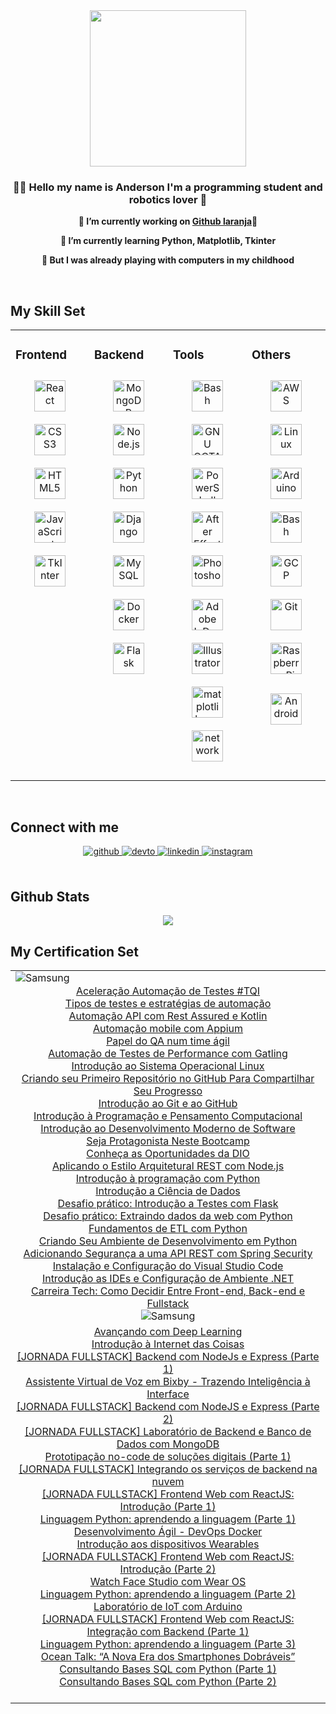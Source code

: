 
<div align="center">
<img src="https://rishavanand.github.io/static/images/greetings.gif" align="center" height=250 />
</div>  
  

### **<div align="center">👨‍💻 Hello my name is Anderson I'm a programming student and robotics lover 🚀</div>**  
  

 **<div align="center">🔭 I’m currently working on [Github laranja](https://github.com/eusouanderson/laranja)🍊</div>**  
  

 **<div align="center">🌱 I’m currently learning Python, Matplotlib, Tkinter</div>**  
  

**<div align="center">👶 But I was already playing with computers in my childhood</div>**  
  

<br/>  


## My Skill Set  
<table>
<tr><tr><tr><td valign="top" width=25%>


### Frontend  
<div align="center">  

<a href="https://reactjs.org/" target="_blank"><img style="margin: 10px" src="https://profilinator.rishav.dev/skills-assets/react-original-wordmark.svg" alt="React" height="50" /></a>  
<a href="https://www.w3schools.com/css/" target="_blank"><img style="margin: 10px" src="https://profilinator.rishav.dev/skills-assets/css3-original-wordmark.svg" alt="CSS3" height="50" /></a>  
<a href="https://en.wikipedia.org/wiki/HTML5" target="_blank"><img style="margin: 10px" src="https://profilinator.rishav.dev/skills-assets/html5-original-wordmark.svg" alt="HTML5" height="50" /></a>  
<a href="https://www.javascript.com/" target="_blank"><img style="margin: 10px" src="https://profilinator.rishav.dev/skills-assets/javascript-original.svg" alt="JavaScript" height="50" /></a>  
 <a href="https://docs.python.org/3/library/tkinter.html" target="_blank"><img style="margin: 10px" src="https://upload.wikimedia.org/wikipedia/commons/4/41/Tcl.svg" alt="TkInter" height="50" /></a>  

</td><td valign="top" width="25%">

### Backend  
<div align="center">  


<a href="https://www.mongodb.com/" target="_blank"><img style="margin: 10px" src="https://profilinator.rishav.dev/skills-assets/mongodb-original-wordmark.svg" alt="MongoDB" height="50" /></a>  
<a href="https://nodejs.org/" target="_blank"><img style="margin: 10px" src="https://profilinator.rishav.dev/skills-assets/nodejs-original-wordmark.svg" alt="Node.js" height="50" /></a>
<a href="https://www.python.org/" target="_blank"><img style="margin: 10px" src="https://profilinator.rishav.dev/skills-assets/python-original.svg" alt="Python" height="50" /></a>  
<a href="https://www.djangoproject.com/" target="_blank"><img style="margin: 10px" src="https://profilinator.rishav.dev/skills-assets/django-original.svg" alt="Django" height="50" /></a>  
<a href="https://www.mysql.com/" target="_blank"><img style="margin: 10px" src="https://profilinator.rishav.dev/skills-assets/mysql-original-wordmark.svg" alt="MySQL" height="50" /></a>  
<a href="https://www.docker.com/" target="_blank"><img style="margin: 10px" src="https://profilinator.rishav.dev/skills-assets/docker-original-wordmark.svg" alt="Docker" height="50" /></a>  
<a href="https://flask.palletsprojects.com/" target="_blank"><img style="margin: 10px" src="https://profilinator.rishav.dev/skills-assets/flask.png" alt="Flask" height="50" /></a> 

</td><td valign="top" width="25%">

### Tools
<div align="center"> 

<a href="https://www.gnu.org/software/bash/" target="_blank"><img style="margin: 10px" src="https://profilinator.rishav.dev/skills-assets/gnu_bash-icon.svg" alt="Bash" height="50" /></a>  
<a href="https://octave.org/" target="_blank"><img style="margin:10px" src= "https://octave.org/img/octave-logo.svg" alt="GNU OCTAVE" height="50" /></a>
<a href="https://docs.microsoft.com/en-us/powershell/" target="_blank"><img style="margin: 10px" src="https://profilinator.rishav.dev/skills-assets/powershell.png" alt="PowerShell" height="50" /></a> 
<a href="https://www.adobe.com/in/products/aftereffects.html" target="_blank"><img style="margin: 10px" src="https://profilinator.rishav.dev/skills-assets/aftereffects.png" alt="After Effects" height="50" /></a>  
<a href="https://www.adobe.com/in/products/photoshop.html" target="_blank"><img style="margin: 10px" src="https://profilinator.rishav.dev/skills-assets/photoshop-plain.svg" alt="Photoshop" height="50" /></a>
<a href="https://www.adobe.com/in/products/indesign.html" target="_blank"><img style="margin: 10px" src="https://profilinator.rishav.dev/skills-assets/adobeindesign.svg" alt="Adobe InDesign" height="50" /></a> 
<a href="https://www.adobe.com/in/products/illustrator.html" target="_blank"><img style="margin: 10px" src="https://profilinator.rishav.dev/skills-assets/adobe_illustrator-icon.svg" alt="Illustrator" height="50" /></a>  
<a href="https://matplotlib.org/" target="_blank"><img style="margin: 10px" src="https://matplotlib.org/_static/images/logo2.svg" alt="matplotlib.org" height="50" /></a>  
<a href="https://networkx.org/" target="_blank"><img style="margin: 10px" src="https://networkx.org/_static/networkx_logo.svg" alt="networkx.org" height="50" /></a>  

</td><td valign="top" width="25%">


### Others  
<div align="center">  

<a href="https://aws.amazon.com/" target="_blank"><img style="margin: 10px" src="https://profilinator.rishav.dev/skills-assets/amazonwebservices-original-wordmark.svg" alt="AWS" height="50" /></a>  
<a href="https://www.linux.org/" target="_blank"><img style="margin: 10px" src="https://profilinator.rishav.dev/skills-assets/linux-original.svg" alt="Linux" height="50" /></a>  
<a href="https://www.arduino.cc/" target="_blank"><img style="margin: 10px" src="https://profilinator.rishav.dev/skills-assets/arduino.png" alt="Arduino" height="50" /></a>  
<a href="https://www.gnu.org/software/bash/" target="_blank"><img style="margin: 10px" src="https://profilinator.rishav.dev/skills-assets/gnu_bash-icon.svg" alt="Bash" height="50" /></a>  
<a href="https://cloud.google.com/" target="_blank"><img style="margin: 10px" src="https://profilinator.rishav.dev/skills-assets/google_cloud-icon.svg" alt="GCP" height="50" /></a>  
<a href="https://github.com/" target="_blank"><img style="margin: 10px" src="https://profilinator.rishav.dev/skills-assets/git-scm-icon.svg" alt="Git" height="50" /></a>  
<a href="https://www.raspberrypi.org/" target="_blank"><img style="margin: 10px" src="https://profilinator.rishav.dev/skills-assets/raspberrypi.png" alt="Raspberry Pi" height="50" /></a>  

<a href="https://www.android.com" target="_blank"><img style="margin: 5px" src="https://freepngimg.com/thumb/android/127007-logo-android-pic-download-hd.png" alt="Android" height="50" /></a>  
</div>

</td></tr></table>  

<br/>  

## Connect with me  
<div align="center">
<a href="https://github.com/eusouanderson" target="_blank">
<img src=https://img.shields.io/badge/github-%2324292e.svg?&style=for-the-badge&logo=github&logoColor=white alt=github style="margin-bottom: 5px;" />
</a>
</a>
<a href="https://dev.to/eusouanderson" target="_blank">
<img src=https://img.shields.io/badge/dev.to-%2308090A.svg?&style=for-the-badge&logo=dev.to&logoColor=white alt=devto style="margin-bottom: 5px;" />
</a>
<a href="https://linkedin.com/in/anderson-rodrigues-24003823b" target="_blank">
<img src=https://img.shields.io/badge/linkedin-%231E77B5.svg?&style=for-the-badge&logo=linkedin&logoColor=white alt=linkedin style="margin-bottom: 5px;" />
</a>
</a>
<a href="https://instagram.com/" target="_blank">
<img src=https://img.shields.io/badge/instagram-%23000000.svg?&style=for-the-badge&logo=instagram&logoColor=white alt=instagram style="margin-bottom: 5px;" />
</a>  
</div>  
<br/>  


## Github Stats  
<div align="center"><img src="https://github-readme-stats.vercel.app/api?username=eusouanderson&show_icons=true&count_private=true&hide_border=true" align="center" /></div>  

## My Certification Set  
<table>
<tr><tr><td valign="top" width="33%">

<img src=https://hermes.digitalinnovation.one/assets/diome/logo.svg alt=Samsung style="margin-bottom: 1px;"   />


<div align="center">

<div id="conjunto_certificados">
<div class="certificado"><a class="link_certificado" href="https://certificates.digitalinnovation.one/14E9CE76"cer_id=22" target="_blank">Aceleração Automação de Testes #TQI</a></div><div> 
<div class="certificado"><a class="link_certificado" href="https://certificates.digitalinnovation.one/49BF3680"cer_id=22" target="_blank">Tipos de testes e estratégias de automação</a></div><div> 
<div class="certificado"><a class="link_certificado" href="https://certificates.digitalinnovation.one/68126696"cer_id=22" target="_blank">Automação API com Rest Assured e Kotlin</a></div><div> 
<div class="certificado"><a class="link_certificado" href="https://certificates.digitalinnovation.one/BE2C3226"cer_id=22" target="_blank">Automação mobile com Appium</a></div><div> 
<div class="certificado"><a class="link_certificado" href="https://certificates.digitalinnovation.one/D422208F"cer_id=22" target="_blank">Papel do QA num time ágil</a></div><div> 
<div class="certificado"><a class="link_certificado" href="https://certificates.digitalinnovation.one/10504660"cer_id=22" target="_blank">Automação de Testes de Performance com Gatling</a></div><div> 
<div class="certificado"><a class="link_certificado" href="https://certificates.digitalinnovation.one/4150CD2E"cer_id=22" target="_blank">Introdução ao Sistema Operacional Linux</a></div><div> 
<div class="certificado"><a class="link_certificado" href="https://certificates.digitalinnovation.one/1B0F3BB2"cer_id=22" target="_blank">Criando seu Primeiro Repositório no GitHub Para Compartilhar Seu Progresso</a></div><div> 
<div class="certificado"><a class="link_certificado" href="https://certificates.digitalinnovation.one/90C03DB9"cer_id=22" target="_blank">Introdução ao Git e ao GitHub</a></div><div> 
<div class="certificado"><a class="link_certificado" href="https://certificates.digitalinnovation.one/A6D6FCD7"cer_id=22" target="_blank">Introdução à Programação e Pensamento Computacional</a></div><div> 
<div class="certificado"><a class="link_certificado" href="https://certificates.digitalinnovation.one/0D499AA1"cer_id=22" target="_blank">Introdução ao Desenvolvimento Moderno de Software</a></div><div> 
<div class="certificado"><a class="link_certificado" href="https://certificates.digitalinnovation.one/84A5B1BB"cer_id=22" target="_blank">Seja Protagonista Neste Bootcamp</a></div><div> 
<div class="certificado"><a class="link_certificado" href="https://certificates.digitalinnovation.one/0E08DB03"cer_id=22" target="_blank">Conheça as Oportunidades da DIO</a></div><div> 
<div class="certificado"><a class="link_certificado" href="https://certificates.digitalinnovation.one/EB610E8F"cer_id=22" target="_blank">Aplicando o Estilo Arquitetural REST com Node.js</a></div><div> 
<div class="certificado"><a class="link_certificado" href="https://certificates.digitalinnovation.one/AFCD1175"cer_id=22" target="_blank">Introdução à programação com Python</a></div><div> 
<div class="certificado"><a class="link_certificado" href="https://certificates.digitalinnovation.one/E9D1DFF6"cer_id=22" target="_blank">Introdução a Ciência de Dados</a></div><div> 
<div class="certificado"><a class="link_certificado" href="https://certificates.digitalinnovation.one/1FF04A57"cer_id=22" target="_blank">Desafio prático: Introdução a Testes com Flask</a></div><div> 
<div class="certificado"><a class="link_certificado" href="https://certificates.digitalinnovation.one/28C90DFF"cer_id=22" target="_blank">Desafio prático: Extraindo dados da web com Python</a></div><div> 
<div class="certificado"><a class="link_certificado" href="https://certificates.digitalinnovation.one/B800BDDB"cer_id=22" target="_blank">Fundamentos de ETL com Python</a></div><div> 
<div class="certificado"><a class="link_certificado" href="https://certificates.digitalinnovation.one/EC703C76" cer_id=22" target="_blank">Criando Seu Ambiente de Desenvolvimento em Python</a></div><div> 
<div class="certificado"><a class="link_certificado" href="https://certificates.digitalinnovation.one/77235813" cer_id=22" target="_blank">Adicionando Segurança a uma API REST com Spring Security</a></div><div> 
<div class="certificado"><a class="link_certificado" href="https://certificates.digitalinnovation.one/A07BC099" cer_id=22" target="_blank">Instalação e Configuração do Visual Studio Code</a></div><div> 
<div class="certificado"><a class="link_certificado" href="https://certificates.digitalinnovation.one/F962FEDF" cer_id=22" target="_blank">Introdução as IDEs e Configuração de Ambiente .NET</a></div><div> 
<div class="certificado"><a class="link_certificado" href="https://certificates.digitalinnovation.one/6280A655" cer_id=22" target="_blank">Carreira Tech: Como Decidir Entre Front-end, Back-end e Fullstack</a></div><div> 



<img src='https://www.oceanbrasil.com/img/general/logoOceanI.png' alt=Samsung style="margin-bottom: 5px;" />

<div class="certificado"><a class="link_certificado" href="http://srv.oceanbrasil.com:8000/index.php?r=student/certificate&amp;event_id=3153&amp;student_id=51569&amp;cer_id=22" target="_blank">Avançando com Deep Learning</a>
</div><div class="certificado"><a class="link_certificado" href="http://srv.oceanbrasil.com:8000/index.php?r=student/certificate&amp;event_id=3154&amp;student_id=51569&amp;cer_id=24" target="_blank">Introdução à Internet das Coisas</a>
</div><div class="certificado"><a class="link_certificado" href="http://srv.oceanbrasil.com:8000/index.php?r=student/certificate&amp;event_id=3155&amp;student_id=51569&amp;cer_id=24" target="_blank">[JORNADA FULLSTACK] Backend com NodeJs e Express (Parte 1)</a>
</div><div class="certificado"><a class="link_certificado" href="http://srv.oceanbrasil.com:8000/index.php?r=student/certificate&amp;event_id=3157&amp;student_id=51569&amp;cer_id=22" target="_blank">Assistente Virtual de Voz em Bixby - Trazendo Inteligência à Interface</a>
</div><div class="certificado"><a class="link_certificado" href="http://srv.oceanbrasil.com:8000/index.php?r=student/certificate&amp;event_id=3158&amp;student_id=51569&amp;cer_id=24" target="_blank">[JORNADA FULLSTACK] Backend com NodeJS e Express (Parte 2)</a>
</div><div class="certificado"><a class="link_certificado" href="http://srv.oceanbrasil.com:8000/index.php?r=student/certificate&amp;event_id=3159&amp;student_id=51569&amp;cer_id=24" target="_blank">[JORNADA FULLSTACK] Laboratório de Backend e Banco de Dados com MongoDB</a>
</div><div class="certificado"><a class="link_certificado" href="http://srv.oceanbrasil.com:8000/index.php?r=student/certificate&amp;event_id=3160&amp;student_id=51569&amp;cer_id=24" target="_blank">Prototipação no-code de soluções digitais (Parte 1)</a>
</div><div class="certificado"><a class="link_certificado" href="http://srv.oceanbrasil.com:8000/index.php?r=student/certificate&amp;event_id=3164&amp;student_id=51569&amp;cer_id=24" target="_blank">[JORNADA FULLSTACK] Integrando os serviços de backend na nuvem</a>
</div><div class="certificado"><a class="link_certificado" href="http://srv.oceanbrasil.com:8000/index.php?r=student/certificate&amp;event_id=3167&amp;student_id=51569&amp;cer_id=24" target="_blank">[JORNADA FULLSTACK] Frontend Web com ReactJS: Introdução (Parte 1)</a>
</div><div class="certificado"><a class="link_certificado" href="http://srv.oceanbrasil.com:8000/index.php?r=student/certificate&amp;event_id=3168&amp;student_id=51569&amp;cer_id=24" target="_blank">Linguagem Python: aprendendo a linguagem (Parte 1)</a>
</div><div class="certificado"><a class="link_certificado" href="http://srv.oceanbrasil.com:8000/index.php?r=student/certificate&amp;event_id=3169&amp;student_id=51569&amp;cer_id=24" target="_blank">Desenvolvimento Ágil - DevOps Docker</a>
</div><div class="certificado"><a class="link_certificado" href="http://srv.oceanbrasil.com:8000/index.php?r=student/certificate&amp;event_id=3170&amp;student_id=51569&amp;cer_id=22" target="_blank">Introdução aos dispositivos Wearables</a>
</div><div class="certificado"><a class="link_certificado" href="http://srv.oceanbrasil.com:8000/index.php?r=student/certificate&amp;event_id=3171&amp;student_id=51569&amp;cer_id=24" target="_blank">[JORNADA FULLSTACK] Frontend Web com ReactJS: Introdução (Parte 2)</a>
</div><div class="certificado"><a class="link_certificado" href="http://srv.oceanbrasil.com:8000/index.php?r=student/certificate&amp;event_id=3172&amp;student_id=51569&amp;cer_id=22" target="_blank">Watch Face Studio com Wear OS</a></div><div class="certificado"><a class="link_certificado" href="http://srv.oceanbrasil.com:8000/index.php?r=student/certificate&amp;event_id=3173&amp;student_id=51569&amp;cer_id=24" target="_blank">Linguagem Python: aprendendo a linguagem (Parte 2)</a>
</div><div class="certificado"><a class="link_certificado" href="http://srv.oceanbrasil.com:8000/index.php?r=student/certificate&amp;event_id=3175&amp;student_id=51569&amp;cer_id=22" target="_blank">Laboratório de IoT com Arduino</a>
</div><div class="certificado"><a class="link_certificado" href="http://srv.oceanbrasil.com:8000/index.php?r=student/certificate&amp;event_id=3176&amp;student_id=51569&amp;cer_id=24" target="_blank">[JORNADA FULLSTACK] Frontend Web com ReactJS: Integração com Backend (Parte 1)</a>
</div><div class="certificado"><a class="link_certificado" href="http://srv.oceanbrasil.com:8000/index.php?r=student/certificate&amp;event_id=3178&amp;student_id=51569&amp;cer_id=24" target="_blank">Linguagem Python: aprendendo a linguagem (Parte 3)</a>
</div><div class="certificado"><a class="link_certificado" href="http://srv.oceanbrasil.com:8000/index.php?r=student/certificate&amp;event_id=3180&amp;student_id=51569&amp;cer_id=22" target="_blank">Ocean Talk: “A Nova Era dos Smartphones Dobráveis”</a>
</div><div class="certificado"><a class="link_certificado" href="http://srv.oceanbrasil.com:8000/index.php?r=student/certificate&amp;event_id=3237&amp;student_id=51569&amp;cer_id=24" target="_blank">Consultando Bases SQL com Python (Parte 1)</a>
</div><div class="certificado"><a class="link_certificado" href="http://srv.oceanbrasil.com:8000/index.php?r=student/certificate&amp;event_id=3240&amp;student_id=51569&amp;cer_id=24" target="_blank">Consultando Bases SQL com Python (Parte 2)</a></div>
<br/>
                                  
</table>
